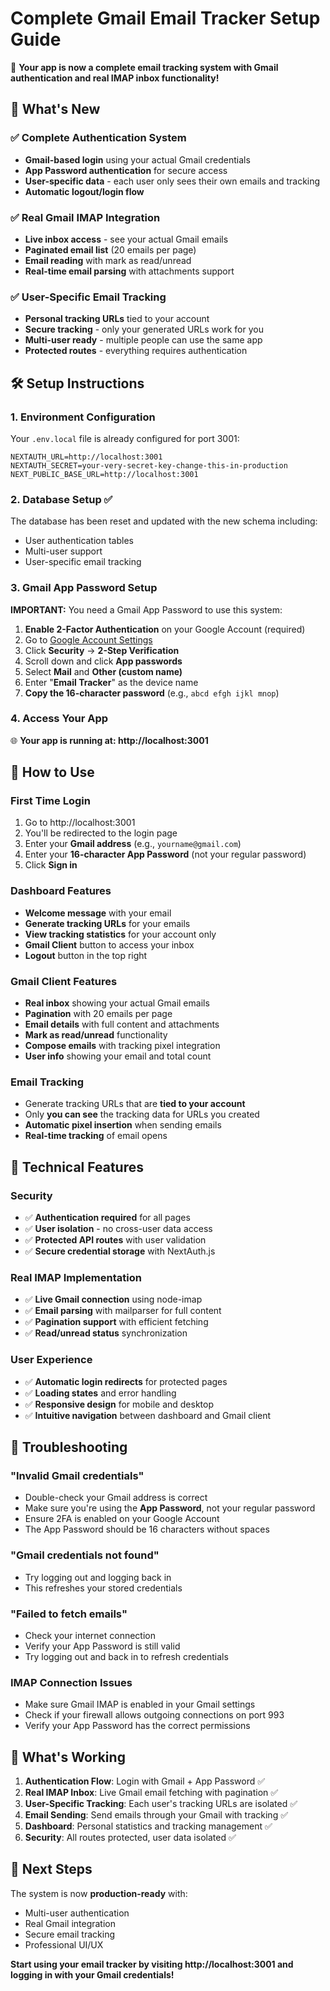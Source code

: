 # Complete Gmail Email Tracker Setup Guide

🎉 **Your app is now a complete email tracking system with Gmail authentication and real IMAP inbox functionality!**

## 🚀 What's New

### ✅ Complete Authentication System
- **Gmail-based login** using your actual Gmail credentials
- **App Password authentication** for secure access
- **User-specific data** - each user only sees their own emails and tracking
- **Automatic logout/login flow**

### ✅ Real Gmail IMAP Integration
- **Live inbox access** - see your actual Gmail emails
- **Paginated email list** (20 emails per page)
- **Email reading** with mark as read/unread
- **Real-time email parsing** with attachments support

### ✅ User-Specific Email Tracking
- **Personal tracking URLs** tied to your account
- **Secure tracking** - only your generated URLs work for you
- **Multi-user ready** - multiple people can use the same app
- **Protected routes** - everything requires authentication

## 🛠️ Setup Instructions

### 1. Environment Configuration

Your `.env.local` file is already configured for port 3001:
```env
NEXTAUTH_URL=http://localhost:3001
NEXTAUTH_SECRET=your-very-secret-key-change-this-in-production
NEXT_PUBLIC_BASE_URL=http://localhost:3001
```

### 2. Database Setup ✅

The database has been reset and updated with the new schema including:
- User authentication tables
- Multi-user support
- User-specific email tracking

### 3. Gmail App Password Setup

**IMPORTANT:** You need a Gmail App Password to use this system:

1. **Enable 2-Factor Authentication** on your Google Account (required)
2. Go to [Google Account Settings](https://myaccount.google.com/)
3. Click **Security** → **2-Step Verification**
4. Scroll down and click **App passwords**
5. Select **Mail** and **Other (custom name)**
6. Enter "**Email Tracker**" as the device name
7. **Copy the 16-character password** (e.g., `abcd efgh ijkl mnop`)

### 4. Access Your App

🌐 **Your app is running at: http://localhost:3001**

## 🔐 How to Use

### First Time Login
1. Go to http://localhost:3001
2. You'll be redirected to the login page
3. Enter your **Gmail address** (e.g., `yourname@gmail.com`)
4. Enter your **16-character App Password** (not your regular password)
5. Click **Sign in**

### Dashboard Features
- **Welcome message** with your email
- **Generate tracking URLs** for your emails
- **View tracking statistics** for your account only
- **Gmail Client** button to access your inbox
- **Logout** button in the top right

### Gmail Client Features
- **Real inbox** showing your actual Gmail emails
- **Pagination** with 20 emails per page
- **Email details** with full content and attachments
- **Mark as read/unread** functionality
- **Compose emails** with tracking pixel integration
- **User info** showing your email and total count

### Email Tracking
- Generate tracking URLs that are **tied to your account**
- Only **you can see** the tracking data for URLs you created
- **Automatic pixel insertion** when sending emails
- **Real-time tracking** of email opens

## 🔧 Technical Features

### Security
- ✅ **Authentication required** for all pages
- ✅ **User isolation** - no cross-user data access
- ✅ **Protected API routes** with user validation
- ✅ **Secure credential storage** with NextAuth.js

### Real IMAP Implementation
- ✅ **Live Gmail connection** using node-imap
- ✅ **Email parsing** with mailparser for full content
- ✅ **Pagination support** with efficient fetching
- ✅ **Read/unread status** synchronization

### User Experience
- ✅ **Automatic login redirects** for protected pages
- ✅ **Loading states** and error handling
- ✅ **Responsive design** for mobile and desktop
- ✅ **Intuitive navigation** between dashboard and Gmail client

## 🚨 Troubleshooting

### "Invalid Gmail credentials"
- Double-check your Gmail address is correct
- Make sure you're using the **App Password**, not your regular password
- Ensure 2FA is enabled on your Google Account
- The App Password should be 16 characters without spaces

### "Gmail credentials not found"
- Try logging out and logging back in
- This refreshes your stored credentials

### "Failed to fetch emails"
- Check your internet connection
- Verify your App Password is still valid
- Try logging out and back in to refresh credentials

### IMAP Connection Issues
- Make sure Gmail IMAP is enabled in your Gmail settings
- Check if your firewall allows outgoing connections on port 993
- Verify your App Password has the correct permissions

## 🎯 What's Working

1. **Authentication Flow**: Login with Gmail + App Password ✅
2. **Real IMAP Inbox**: Live Gmail email fetching with pagination ✅
3. **User-Specific Tracking**: Each user's tracking URLs are isolated ✅
4. **Email Sending**: Send emails through your Gmail with tracking ✅
5. **Dashboard**: Personal statistics and tracking management ✅
6. **Security**: All routes protected, user data isolated ✅

## 🚀 Next Steps

The system is now **production-ready** with:
- Multi-user authentication
- Real Gmail integration  
- Secure email tracking
- Professional UI/UX

**Start using your email tracker by visiting http://localhost:3001 and logging in with your Gmail credentials!**